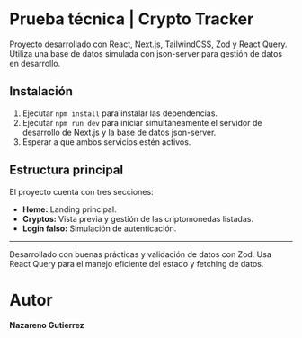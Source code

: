 # Prueba técnica | Crypto Tracker

Proyecto desarrollado con React, Next.js, TailwindCSS, Zod y React Query. Utiliza una base de datos simulada con json-server para gestión de datos en desarrollo.

## Instalación

1. Ejecutar `npm install` para instalar las dependencias.
2. Ejecutar `npm run dev` para iniciar simultáneamente el servidor de desarrollo de Next.js y la base de datos json-server.
3. Esperar a que ambos servicios estén activos.

## Estructura principal

El proyecto cuenta con tres secciones:

- **Home:** Landing principal.
- **Cryptos:** Vista previa y gestión de las criptomonedas listadas.
- **Login falso:** Simulación de autenticación.

---

Desarrollado con buenas prácticas y validación de datos con Zod. Usa React Query para el manejo eficiente del estado y fetching de datos.

# Autor
#### Nazareno Gutierrez
